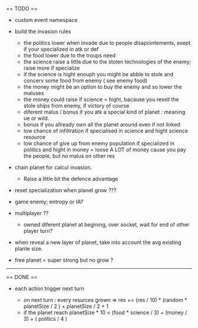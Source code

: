 == TODO ==

* custom event namespace

* build the invasion rules
  - the politics lower when invade due to people disapointements, exept if your specialized in atk or def
  - the food lower due to the troups need
  - the science raise a little due to the stolen technologies of the enemy; raise more if specialize
  - if the science is hight enouph you might be abble to stole and concerv some food from enemy ( see enemy food)
  - the money might be an option to buy the enemy and so lower the maluses
  - the money could raise if science = hight, bacause you resell the stole ships from enemy, if victory of course
  - diferent malus / bonus if you atk a special kind of planet : meaning ue or wild.
  - bonus if you allready own all the planet around even if not linked
  - low chance of infiltration if specialised in science and hight science resource
  - low chance of give up from enemy population if specialized in politics and hight in money = loose A LOT of money
    cause you pay the people, but no malus on other res

* chain planet for calcul invasion.
  - Raise a little bit the defence advantage

* reset specialization when planet grow ???

* game enemy; entropy or IA?

* multiplayer ??
  - owned diferent planet at begining, over socket, wait for end of other player turn?

* when reveal a new layer of planet, take into account the avg existing plante size.

* free planet = super strong but no grow ?

--------------------------------------------------------------------------------------------

== DONE ==

* each action trigger next turn

  - on next turn : every resurces grown => res += (res / 10) * (random * planetSize / 2 ) + planetSize / 2 + 1
  - if the planet reach planetSize * 10 < (food * science / 3) + (money / 3) + ( politics / 4 )

